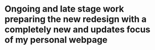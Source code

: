 # Ongoing and late stage work preparing the new redesign with a completely new and updates focus of my personal webpage

